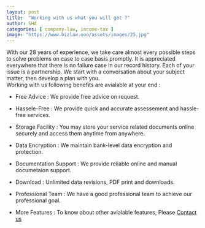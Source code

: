 ```yaml
---
layout: post
title:  "Working with us what you will get ?"
author: SHA
categories: [ company-law, income-tax ]
image: "https://www.bizlaw.ooo/assets/images/25.jpg"
---
```

With our 28 years of experience, we take care almost every possible steps to solve problems on case to case basis promptly. It is appreciated everywhere that there is no failure case in our record history. Each of your issue is a partnership. We start with a conversation about your subject matter, then develop a plan with you. <br> Working with us following benefits are avialable at your end :

- Free Advice : We provide free advice on request.

- Hassele-Free : We provide quick and accurate assessement and hassle-free services.

- Storage Facility : You may store your service related documents online securely and access them anytime from anywhere.

- Data Encryption : We maintain bank-level data encryption and protection.

- Documentation Support : We provide reliable online and manual documetaion support.

- Download : Unlimited data revisions, PDF print and downloads.

- Professional Team : We have a good professional team to achieve our professional goal.

- More Features : To know about other avialable features, Please [Contact us](https://docs.google.com/forms/d/e/1FAIpQLSfpEu18GwtXckk8qpcwxNPhRjHXEoeSP27mc_H-ycduDNzKIA/viewform)
